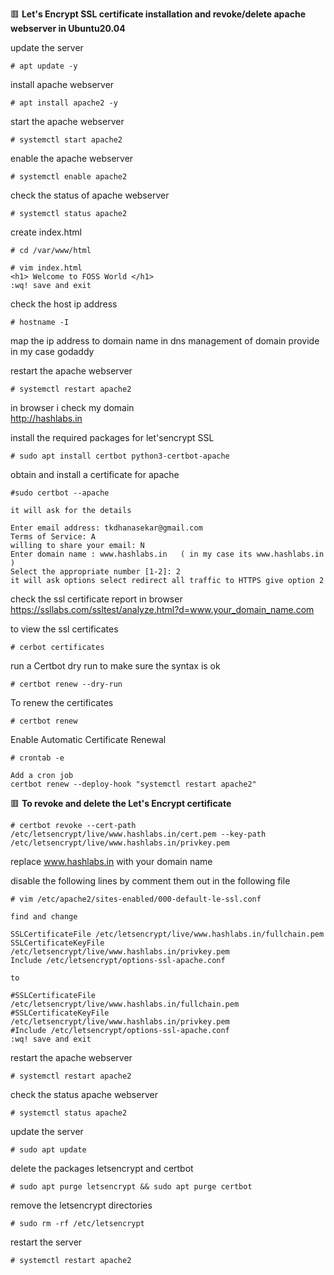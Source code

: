 :red_square: __Let's Encrypt SSL certificate installation and revoke/delete apache webserver in Ubuntu20.04__

update the server
```
# apt update -y
```
install apache webserver
```
# apt install apache2 -y
```
start the apache webserver
```
# systemctl start apache2
```
enable the apache webserver
```
# systemctl enable apache2
```
check the status of apache webserver
```
# systemctl status apache2
```
create index.html
```
# cd /var/www/html
```
```
# vim index.html
<h1> Welcome to FOSS World </h1>
:wq! save and exit
```
check the host ip address
```
# hostname -I
```
map the ip address to domain name in dns management of domain provide 
in my case godaddy

restart the apache webserver
```
# systemctl restart apache2
```
in browser i check my domain 
\
http://hashlabs.in 
       
install the required packages for let'sencrypt SSL
```
# sudo apt install certbot python3-certbot-apache
```
obtain and install a certificate for apache
```
#sudo certbot --apache

it will ask for the details

Enter email address: tkdhanasekar@gmail.com
Terms of Service: A
willing to share your email: N
Enter domain name : www.hashlabs.in   ( in my case its www.hashlabs.in )
Select the appropriate number [1-2]: 2 
it will ask options select redirect all traffic to HTTPS give option 2
```
check the ssl certificate report in browser
\
https://ssllabs.com/ssltest/analyze.html?d=www.your_domain_name.com

to view the ssl certificates
```
# cerbot certificates
```
run a Certbot dry run to make sure the syntax is ok
```
# certbot renew --dry-run
```
To renew the certificates
```
# certbot renew
```
Enable Automatic Certificate Renewal
```
# crontab -e

Add a cron job
certbot renew --deploy-hook "systemctl restart apache2"
```

:red_square: __To revoke and delete the Let's Encrypt certificate__
```
# certbot revoke --cert-path /etc/letsencrypt/live/www.hashlabs.in/cert.pem --key-path /etc/letsencrypt/live/www.hashlabs.in/privkey.pem
```
replace www.hashlabs.in with your domain name

disable the following lines by comment them out in the following file
```
# vim /etc/apache2/sites-enabled/000-default-le-ssl.conf

find and change 

SSLCertificateFile /etc/letsencrypt/live/www.hashlabs.in/fullchain.pem
SSLCertificateKeyFile /etc/letsencrypt/live/www.hashlabs.in/privkey.pem
Include /etc/letsencrypt/options-ssl-apache.conf
 
to 

#SSLCertificateFile /etc/letsencrypt/live/www.hashlabs.in/fullchain.pem
#SSLCertificateKeyFile /etc/letsencrypt/live/www.hashlabs.in/privkey.pem
#Include /etc/letsencrypt/options-ssl-apache.conf
:wq! save and exit
```
restart the apache webserver
```
# systemctl restart apache2
```
check the status apache webserver
```
# systemctl status apache2
```
update the server
```
# sudo apt update
```
delete the packages letsencrypt and certbot
```
# sudo apt purge letsencrypt && sudo apt purge certbot
```
remove the letsencrypt directories
```
# sudo rm -rf /etc/letsencrypt
```
restart the server
```
# systemctl restart apache2
```



